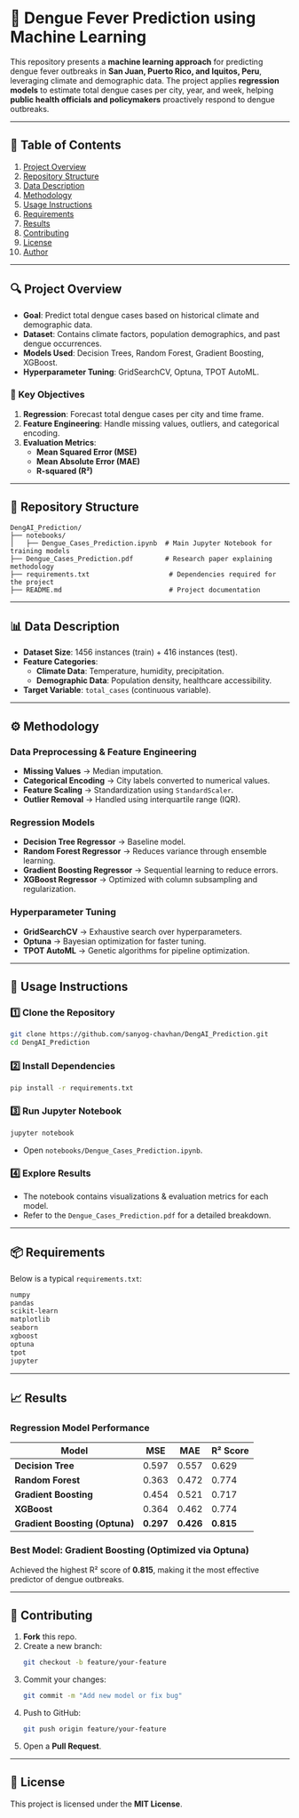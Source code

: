 # 🦟 Dengue Fever Prediction using Machine Learning

This repository presents a **machine learning approach** for predicting dengue fever outbreaks in **San Juan, Puerto Rico, and Iquitos, Peru**, leveraging climate and demographic data. The project applies **regression models** to estimate total dengue cases per city, year, and week, helping **public health officials and policymakers** proactively respond to dengue outbreaks.

---

## 📌 Table of Contents
1. [Project Overview](#-project-overview)  
2. [Repository Structure](#-repository-structure)  
3. [Data Description](#-data-description)  
4. [Methodology](#-methodology)  
5. [Usage Instructions](#-usage-instructions)  
6. [Requirements](#-requirements)  
7. [Results](#-results)  
8. [Contributing](#-contributing)  
9. [License](#-license)  
10. [Author](#-author)  

---

## 🔍 Project Overview

- **Goal**: Predict total dengue cases based on historical climate and demographic data.  
- **Dataset**: Contains climate factors, population demographics, and past dengue occurrences.  
- **Models Used**: Decision Trees, Random Forest, Gradient Boosting, XGBoost.  
- **Hyperparameter Tuning**: GridSearchCV, Optuna, TPOT AutoML.  

### 🎯 Key Objectives
1. **Regression**: Forecast total dengue cases per city and time frame.  
2. **Feature Engineering**: Handle missing values, outliers, and categorical encoding.  
3. **Evaluation Metrics**:  
   - **Mean Squared Error (MSE)**  
   - **Mean Absolute Error (MAE)**  
   - **R-squared (R²)**  

---

## 📂 Repository Structure
```
DengAI_Prediction/
├── notebooks/
│   ├── Dengue_Cases_Prediction.ipynb  # Main Jupyter Notebook for training models
├── Dengue_Cases_Prediction.pdf        # Research paper explaining methodology
├── requirements.txt                    # Dependencies required for the project
├── README.md                           # Project documentation
```

---

## 📊 Data Description

- **Dataset Size**: 1456 instances (train) + 416 instances (test).  
- **Feature Categories**:  
  - **Climate Data**: Temperature, humidity, precipitation.  
  - **Demographic Data**: Population density, healthcare accessibility.  
- **Target Variable**: `total_cases` (continuous variable).  

---

## ⚙️ Methodology

### **Data Preprocessing & Feature Engineering**
- **Missing Values** → Median imputation.  
- **Categorical Encoding** → City labels converted to numerical values.  
- **Feature Scaling** → Standardization using `StandardScaler`.  
- **Outlier Removal** → Handled using interquartile range (IQR).  

### **Regression Models**
- **Decision Tree Regressor** → Baseline model.  
- **Random Forest Regressor** → Reduces variance through ensemble learning.  
- **Gradient Boosting Regressor** → Sequential learning to reduce errors.  
- **XGBoost Regressor** → Optimized with column subsampling and regularization.  

### **Hyperparameter Tuning**
- **GridSearchCV** → Exhaustive search over hyperparameters.  
- **Optuna** → Bayesian optimization for faster tuning.  
- **TPOT AutoML** → Genetic algorithms for pipeline optimization.  

---

## 🚀 Usage Instructions

### **1️⃣ Clone the Repository**
```bash
git clone https://github.com/sanyog-chavhan/DengAI_Prediction.git
cd DengAI_Prediction
```

### **2️⃣ Install Dependencies**
```bash
pip install -r requirements.txt
```

### **3️⃣ Run Jupyter Notebook**
```bash
jupyter notebook
```
- Open `notebooks/Dengue_Cases_Prediction.ipynb`.  

### **4️⃣ Explore Results**
- The notebook contains visualizations & evaluation metrics for each model.  
- Refer to the `Dengue_Cases_Prediction.pdf` for a detailed breakdown.  

---

## 📦 Requirements

Below is a typical `requirements.txt`:

```txt
numpy
pandas
scikit-learn
matplotlib
seaborn
xgboost
optuna
tpot
jupyter
```

---

## 📈 Results

### **Regression Model Performance**

| Model            | MSE   | MAE   | R² Score |
|-----------------|------|------|---------|
| **Decision Tree**  | 0.597 | 0.557 | 0.629   |
| **Random Forest**  | 0.363 | 0.472 | 0.774   |
| **Gradient Boosting**  | 0.454 | 0.521 | 0.717   |
| **XGBoost**  | 0.364 | 0.462 | 0.774   |
| **Gradient Boosting (Optuna)**  | **0.297** | **0.426** | **0.815**  |

### **Best Model**: Gradient Boosting (Optimized via Optuna)  
Achieved the highest R² score of **0.815**, making it the most effective predictor of dengue outbreaks.

---

## 🤝 Contributing

1. **Fork** this repo.  
2. Create a new branch:
   ```bash
   git checkout -b feature/your-feature
   ```
3. Commit your changes:
   ```bash
   git commit -m "Add new model or fix bug"
   ```
4. Push to GitHub:
   ```bash
   git push origin feature/your-feature
   ```
5. Open a **Pull Request**.

---

## 📜 License

This project is licensed under the **MIT License**.  
